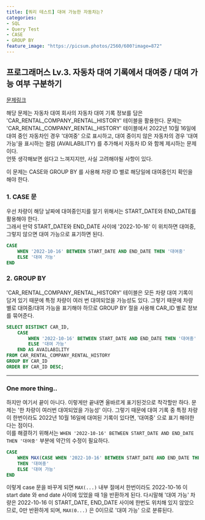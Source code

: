 ```yaml
---
title: [쿼리 테스트] 대여 가능한 자동차는?
categories:
- SQL
- Query Test
- CASE
- GROUP BY
feature_image: "https://picsum.photos/2560/600?image=872"
---
```


## 프로그래머스 Lv.3. 자동차 대여 기록에서 대여중 / 대여 가능 여부 구분하기
[문제링크](https://school.programmers.co.kr/learn/courses/30/lessons/157340)

해당 문제는 자동차 대여 회사의 자동차 대여 기록 정보를 담은 'CAR_RENTAL_COMPANY_RENTAL_HISTORY' 테이블을 활용한다. 문제는 'CAR_RENTAL_COMPANY_RENTAL_HISTORY' 테이블에서 2022년 10월 16일에 대여 중인 자동차인 경우 '대여중' 으로 표시하고, 대여 중이지 않은 자동차의 경우 '대여 가능'을 표시하는 컬럼 (AVAILABILITY) 를 추가해서 자동차 ID 와 함께 제시하는 문제이다.  
언뜻 생각해보면 쉽다고 느껴지지만, 사실 고려해야될 사항이 있다.

이 문제는 CASE와 GROUP BY 를 사용해 차량 ID 별로 해당일에 대여중인지 확인을 해야 한다.

### 1. CASE 문
우선 차량이 해당 날짜에 대여중인지를 알기 위해서는 START_DATE와 END_DATE를 활용해야 한다.  
그래서 만약 START_DATE와 END_DATE 사이에 '2022-10-16' 이 위치하면 대여중, 그렇지 않으면 대여 가능으로 표기하면 된다.

```SQL
CASE
    WHEN '2022-10-16' BETWEEN START_DATE AND END_DATE THEN '대여중'
    ELSE '대여 가능'
END
```

### 2. GROUP BY
'CAR_RENTAL_COMPANY_RENTAL_HISTORY' 테이블은 모든 차량 대여 기록이 담겨 있기 때문에 특정 차량이 여러 번 대여되었을 가능성도 있다. 그렇기 때문에 차량 별로 대여중/대여 가능을 표기해야 하므로 GROUP BY 절을 사용해 CAR_ID 별로 정보를 묶어준다.

```SQL
SELECT DISTINCT CAR_ID,
    CASE
        WHEN '2022-10-16' BETWEEN START_DATE AND END_DATE THEN '대여중'
        ELSE '대여 가능'
    END AS AVAILABILITY
FROM CAR_RENTAL_COMPANY_RENTAL_HISTORY
GROUP BY CAR_ID
ORDER BY CAR_ID DESC;
```
---
### One more thing..
하지만 여기서 끝이 아니다. 이렇게만 끝내면 올바르게 표기된것으로 착각할만 하다. 문제는 '한 차량이 여러번 대여되었을 가능성' 이다. 그렇기 때문에 대여 기록 중 특정 차량이 한번이라도 2022년 10월 16일에 대여된 기록이 있다면, '대여중' 으로 표기 해야한다는 점이다.  
이를 해결하기 위해서는 ```WHEN '2022-10-16' BETWEEN START_DATE AND END_DATE THEN '대여중'``` 부분에 약간의 수정이 필요하다.
```SQL
CASE
    WHEN MAX(CASE WHEN '2022-10-16' BETWEEN START_DATE AND END_DATE THEN 1 ELSE 0 END) = 1
    THEN '대여중'
    ELSE '대여 가능'
END
```
이렇게 case 문을 바꾸게 되면 ```MAX(...)``` 내부 절에서 한번이라도 2022-10-16 이 start date 와 end date 사이에 있었을 때 1을 반환하게 된다. 다시말해 '대여 가능' 차량은 2022-10-16 이 START_DATE, END_DATE 사이에 한번도 위치해 있지 않았으므로, 0만 반환하게 되며, ```MAX(0...)``` 은 0이므로 '대여 가능' 으로 분류된다.


